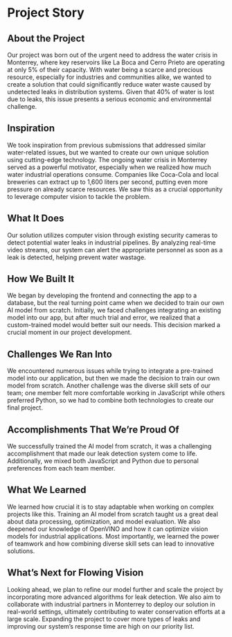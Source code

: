 # Project Story

## About the Project
Our project was born out of the urgent need to address the water crisis in Monterrey, where key reservoirs like La Boca and Cerro Prieto are operating at only 5% of their capacity. With water being a scarce and precious resource, especially for industries and communities alike, we wanted to create a solution that could significantly reduce water waste caused by undetected leaks in distribution systems. Given that 40% of water is lost due to leaks, this issue presents a serious economic and environmental challenge.

## Inspiration
We took inspiration from previous submissions that addressed similar water-related issues, but we wanted to create our own unique solution using cutting-edge technology. The ongoing water crisis in Monterrey served as a powerful motivator, especially when we realized how much water industrial operations consume. Companies like Coca-Cola and local breweries can extract up to 1,600 liters per second, putting even more pressure on already scarce resources. We saw this as a crucial opportunity to leverage computer vision to tackle the problem.

## What It Does
Our solution utilizes computer vision through existing security cameras to detect potential water leaks in industrial pipelines. By analyzing real-time video streams, our system can alert the appropriate personnel as soon as a leak is detected, helping prevent water wastage.

## How We Built It
We began by developing the frontend and connecting the app to a database, but the real turning point came when we decided to train our own AI model from scratch. Initially, we faced challenges integrating an existing model into our app, but after much trial and error, we realized that a custom-trained model would better suit our needs. This decision marked a crucial moment in our project development.

## Challenges We Ran Into
We encountered numerous issues while trying to integrate a pre-trained model into our application, but then we made the decision to train our own model from scratch. Another challenge was the diverse skill sets of our team; one member felt more comfortable working in JavaScript while others preferred Python, so we had to combine both technologies to create our final project.

## Accomplishments That We’re Proud Of
We successfully trained the AI model from scratch, it was a challenging accomplishment that made our leak detection system come to life. Additionally, we mixed both JavaScript and Python due to personal preferences from each team member.

## What We Learned
We learned how crucial it is to stay adaptable when working on complex projects like this. Training an AI model from scratch taught us a great deal about data processing, optimization, and model evaluation. We also deepened our knowledge of OpenVINO and how it can optimize vision models for industrial applications. Most importantly, we learned the power of teamwork and how combining diverse skill sets can lead to innovative solutions.

## What’s Next for Flowing Vision
Looking ahead, we plan to refine our model further and scale the project by incorporating more advanced algorithms for leak detection. We also aim to collaborate with industrial partners in Monterrey to deploy our solution in real-world settings, ultimately contributing to water conservation efforts at a large scale. Expanding the project to cover more types of leaks and improving our system’s response time are high on our priority list.
